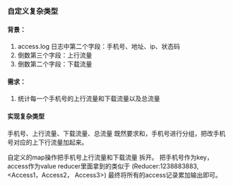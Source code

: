 ### 自定义复杂类型

#### 背景：
1. access.log 日志中第二个字段：手机号、地址、ip、状态码
2. 倒数第三个字段：上行流量
3. 倒数第二个字段：下载流量

#### 需求：
1. 统计每一个手机号的上行流量和下载流量以及总流量

#### 实现复杂类型
   手机号、上行流量、下载流量、总流量
   既然要求和，手机号进行分组，把改手机号对应的上下行流量加起来。
   
   自定义的map操作把手机号上行流量和下载流量 拆开。
   把手机号作为key，access作为value
   reducer里面拿到的类似于
   (Reducer:1238883883,<Access1，Access2， Access3>)
   最终将所有的access记录累加输出即可。